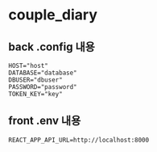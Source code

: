 # couple_diary


## back .config 내용
```
HOST="host"
DATABASE="database"
DBUSER="dbuser"
PASSWORD="password"
TOKEN_KEY="key"
```

## front .env 내용
```
REACT_APP_API_URL=http://localhost:8000
```